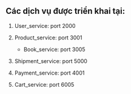 ## Các dịch vụ được triển khai tại:
1. User_service: port 2000

2. Product_service: port 3001
    + Book_service: port 3005

3. Shipment_service: port 5000

4. Payment_service: port 4001

5. Cart_service: port 6005